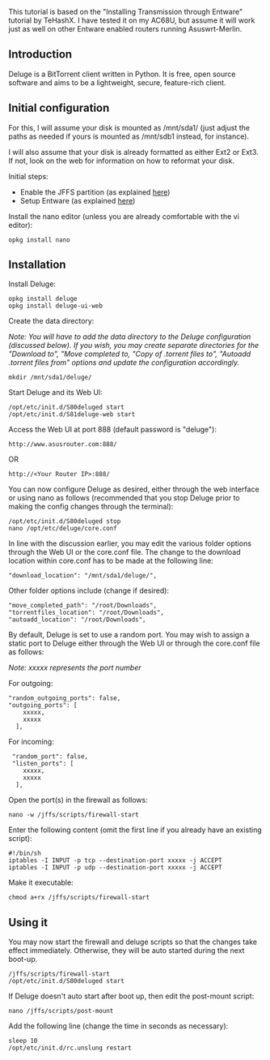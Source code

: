This tutorial is based on the "Installing Transmission through Entware" tutorial by TeHashX. I have tested it on my AC68U, but assume it will work just as well on other Entware enabled routers running Asuswrt-Merlin.

## Introduction
Deluge is a BitTorrent client written in Python. It is free, open source software and aims to be a lightweight, secure, feature-rich client. 

## Initial configuration
For this, I will assume your disk is mounted as /mnt/sda1/ (just adjust the paths as needed if yours is mounted as /mnt/sdb1 instead, for instance).

I will also assume that your disk is already formatted as either Ext2 or Ext3.  If not, look on the web for information on how to reformat your disk.

Initial steps:

* Enable the JFFS partition (as explained [here](https://github.com/RMerl/asuswrt-merlin/wiki/JFFS))
* Setup Entware (as explained [here](https://github.com/RMerl/asuswrt-merlin/wiki/Entware))

Install the nano editor (unless you are already comfortable with the vi editor):

```
opkg install nano
```

## Installation
Install Deluge:

```
opkg install deluge
opkg install deluge-ui-web
```

Create the data directory:

_Note: You will have to add the data directory to the Deluge configuration (discussed below). If you wish, you may create separate directories for the "Download to", "Move completed to, "Copy of .torrent files to", "Autoadd .torrent files from" options and update the configuration accordingly._

```
mkdir /mnt/sda1/deluge/
```

Start Deluge and its Web UI:

```
/opt/etc/init.d/S80deluged start
/opt/etc/init.d/S81deluge-web start
```

Access the Web UI at port 888 (default password is "deluge"):

```
http://www.asusrouter.com:888/
```
OR
```
http://<Your Router IP>:888/
```

You can now configure Deluge as desired, either through the web interface or using nano as follows (recommended that you stop Deluge prior to making the config changes through the terminal):

```
/opt/etc/init.d/S80deluged stop
nano /opt/etc/deluge/core.conf
```

In line with the discussion earlier, you may edit the various folder options through the Web UI or the core.conf file. The change to the download location within core.conf has to be made at the following line:
```
"download_location": "/mnt/sda1/deluge/",
```

Other folder options include (change if desired):
```
"move_completed_path": "/root/Downloads",
"torrentfiles_location": "/root/Downloads", 
"autoadd_location": "/root/Downloads",
```

By default, Deluge is set to use a random port. You may wish to assign a static port to Deluge either through the Web UI or through the core.conf file as follows:

_Note: xxxxx represents the port number_

For outgoing:
```
"random_outgoing_ports": false, 
"outgoing_ports": [
    xxxxx, 
    xxxxx
  ],
```

For incoming:
```
 "random_port": false, 
 "listen_ports": [
    xxxxx, 
    xxxxx
  ], 
```

Open the port(s) in the firewall as follows:

```
nano -w /jffs/scripts/firewall-start
```
Enter the following content (omit the first line if you already have an existing script):
```
#!/bin/sh
iptables -I INPUT -p tcp --destination-port xxxxx -j ACCEPT
iptables -I INPUT -p udp --destination-port xxxxx -j ACCEPT
```

Make it executable:

```
chmod a+rx /jffs/scripts/firewall-start
```

## Using it
You may now start the firewall and deluge scripts so that the changes take effect immediately. Otherwise, they will be auto started during the next boot-up.

```
/jffs/scripts/firewall-start
/opt/etc/init.d/S80deluged start
```

If Deluge doesn't auto start after boot up, then edit the post-mount script:

```
nano /jffs/scripts/post-mount
```

Add the following line (change the time in seconds as necessary):

```
sleep 10
/opt/etc/init.d/rc.unslung restart
```